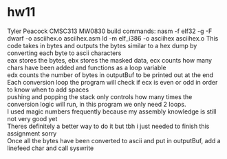 # hw11
Tyler Peacock
CMSC313 MW0830
build commands:
nasm -f elf32 -g -F dwarf -o asciihex.o asciihex.asm
ld -m elf_i386 -o asciihex asciihex.o
This code takes in bytes and outputs the bytes similar to a hex dump by converting each byte to ascii characters  
eax stores the bytes, ebx stores the masked data, ecx counts how many chars have been added and functions as a loop variable  
edx counts the number of bytes in outputBuf to be printed out at the end  
Each conversion loop the program will check if ecx is even or odd in order to know when to add spaces  
pushing and popping the stack only controls how many times the conversion logic will run, in this program we only need 2 loops.  
I used magic numbers frequently because my assembly knowledge is still not very good yet  
Theres definitely a better way to do it but tbh i just needed to finish this assignment sorry  
Once all the bytes have been converted to ascii and put in outputBuf, add a linefeed char and call syswrite  
